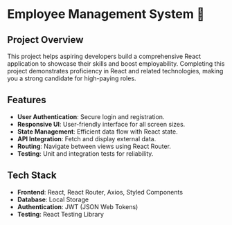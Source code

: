 
# Employee Management System 🚀

## Project Overview
This project helps aspiring developers build a comprehensive React application to showcase their skills and boost employability. Completing this project demonstrates proficiency in React and related technologies, making you a strong candidate for high-paying roles.

## Features
- **User Authentication**: Secure login and registration.
- **Responsive UI**: User-friendly interface for all screen sizes.
- **State Management**: Efficient data flow with React state.
- **API Integration**: Fetch and display external data.
- **Routing**: Navigate between views using React Router.
- **Testing**: Unit and integration tests for reliability.

## Tech Stack
- **Frontend**: React, React Router, Axios, Styled Components
- **Database**: Local Storage
- **Authentication**: JWT (JSON Web Tokens)
- **Testing**: React Testing Library

